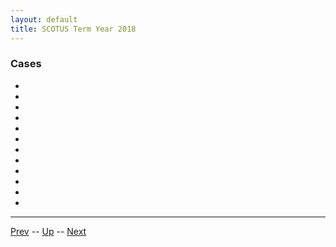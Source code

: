 ```yaml
---
layout: default
title: SCOTUS Term Year 2018
---
```


### Cases
*  []()
*  []()
*  []()
*  []()
*  []()
*  []()
*  []()
*  []()
*  []()
*  []()
*  []()
*  []()

---

[Prev](../2017/README.md) -- [Up](../README.md) -- [Next](../2019/README.md)
